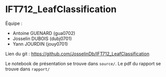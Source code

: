 # IFT712_LeafClassification

Équipe :
* Antoine GUENARD (gua0702)
* Josselin DUBOIS (dubj0701)
* Yann JOURDIN (jouy0701)

Lien du git : https://github.com/JosselinDb/IFT712_LeafClassification

Le notebook de présentation se trouve dans `source/`.
Le pdf du rapport se trouve dans `rapport/`
